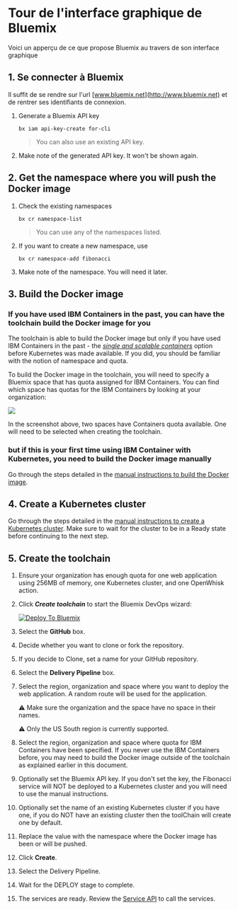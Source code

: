 # Tour de l'interface graphique de Bluemix

Voici un apperçu de ce que propose Bluemix au travers de son interface graphique

>

## 1. Se connecter à Bluemix

Il suffit de se rendre sur l'url [www.bluemix.net](http://www.bluemix.net) et de rentrer ses identifiants de connexion.

1. Generate a Bluemix API key

   ```
   bx iam api-key-create for-cli
   ```

   > You can also use an existing API key.

1. Make note of the generated API key. It won't be shown again.

## 2. Get the namespace where you will push the Docker image

1. Check the existing namespaces

   ```
   bx cr namespace-list
   ```

   > You can use any of the namespaces listed.

1. If you want to create a new namespace, use

   ```
   bx cr namespace-add fibonacci
   ```

1. Make note of the namespace. You will need it later.

## 3. Build the Docker image

### If you have used IBM Containers in the past, you can have the toolchain build the Docker image for you

The toolchain is able to build the Docker image but only if you have used IBM Containers in the past - the [*single and scalable containers*](https://console.ng.bluemix.net/docs/containers/cs_classic.html#cs_classic) option before Kubernetes was made available. If you did, you should be familiar with the notion of namespace and quota.

To build the Docker image in the toolchain, you will need to specify a Bluemix space that has quota assigned for IBM Containers. You can find which space has quotas for the IBM Containers by looking at your organization:

  ![](./quotas.png)

In the screenshot above, two spaces have Containers quota available. One will need to be selected when creating the toolchain.

### but if this is your first time using IBM Container with Kubernetes, you need to build the Docker image manually

Go through the steps detailed in the [manual instructions to build the Docker image](DEPLOY_MANUALLY.md#build-the-docker-image).

## 4. Create a Kubernetes cluster

Go through the steps detailed in the [manual instructions to create a Kubernetes cluster](DEPLOY_MANUALLY.md#create-a-kubernetes-cluster). Make sure to wait for the cluster to be in a Ready state before continuing to the next step.

## 5. Create the toolchain

1. Ensure your organization has enough quota for one web application using 256MB of memory, one Kubernetes cluster, and one OpenWhisk action.

1. Click ***Create toolchain*** to start the Bluemix DevOps wizard:

   [![Deploy To Bluemix](https://console.ng.bluemix.net/devops/graphics/create_toolchain_button.png)](https://console.ng.bluemix.net/devops/setup/deploy/?repository=https://github.com/IBM-Bluemix/multiple-deployment-options&branch=master)

1. Select the **GitHub** box.

1. Decide whether you want to clone or fork the repository.

1. If you decide to Clone, set a name for your GitHub repository.

1. Select the **Delivery Pipeline** box.

1. Select the region, organization and space where you want to deploy the web application. A random route will be used for the application.

   :warning: Make sure the organization and the space have no space in their names.

   :warning: Only the US South region is currently supported.

1. Select the region, organization and space where quota for IBM Containers have been specified. If you never use the IBM Containers before, you may need to build the Docker image outside of the toolchain as explained earlier in this document.

1. Optionally set the Bluemix API key. If you don't set the key, the Fibonacci service will NOT be deployed to a Kubernetes cluster and you will need to use the manual instructions.

1. Optionally set the name of an existing Kubernetes cluster if you have one, if you do NOT have an existing cluster then the toolChain will create one by default.

1. Replace the *<namespace>* value with the namespace where the Docker image has been or will be pushed.

1. Click **Create**.

1. Select the Delivery Pipeline.

1. Wait for the DEPLOY stage to complete.

1. The services are ready. Review the [Service API](README.md#Service_API) to call the services.
